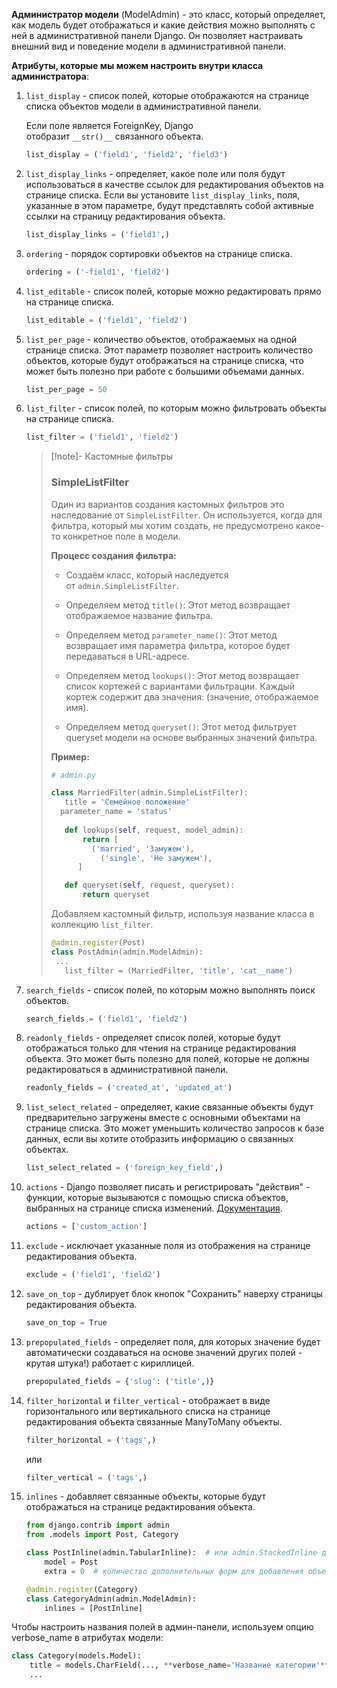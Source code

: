 **Администратор модели** (ModelAdmin) - это класс, который определяет, как модель будет отображаться и какие действия можно выполнять с ней в административной панели Django. Он позволяет настраивать внешний вид и поведение модели в административной панели.

**Атрибуты, которые мы можем настроить внутри класса администратора**:

1. `list_display` - список полей, которые отображаются на странице списка объектов модели в административной панели.
    
    Если поле является ForeignKey, Django отобразит `__str()__` связанного объекта.
    
    ```python
    list_display = ('field1', 'field2', 'field3')
    ```
    
2. `list_display_links` - определяет, какое поле или поля будут использоваться в качестве ссылок для редактирования объектов на странице списка. Если вы установите `list_display_links`, поля, указанные в этом параметре, будут представлять собой активные ссылки на страницу редактирования объекта.
    
    ```python
    list_display_links = ('field1',)
    ```
    
3. `ordering` - порядок сортировки объектов на странице списка.
    
    ```python
    ordering = ('-field1', 'field2')
    ```
    
4. `list_editable` - список полей, которые можно редактировать прямо на странице списка.
    
    ```python
    list_editable = ('field1', 'field2')
    ```
    
5. `list_per_page` - количество объектов, отображаемых на одной странице списка. Этот параметр позволяет настроить количество объектов, которые будут отображаться на странице списка, что может быть полезно при работе с большими объемами данных.
    
    ```python
    list_per_page = 50
    ```
    
6. `list_filter` - список полей, по которым можно фильтровать объекты на странице списка.
	
	```python
	list_filter = ('field1', 'field2')
	```
	>[!note]- Кастомные фильтры
	>### **SimpleListFilter**
	>
	>Один из вариантов создания кастомных фильтров это наследование от `SimpleListFilter`. Он используется, когда для фильтра, который мы хотим создать, не предусмотрено какое-то конкретное поле в модели.
	>
	>**Процесс создания фильтра:**
	>
	>- Создаём класс, который наследуется от `admin.SimpleListFilter`.
	>
	>- Определяем метод `title()`: 
    >   Этот метод возвращает отображаемое название фильтра.
	>    
	>- Определяем метод `parameter_name()`:
	>   Этот метод возвращает имя параметра фильтра, которое будет передаваться в URL-адресе.
	>   
	>- Определяем метод `lookups()`: 
	>   Этот метод возвращает список кортежей с вариантами фильтрации. Каждый кортеж содержит два значения: (значение, отображаемое имя).
	>   
	>- Определяем метод `queryset()`:
	>  Этот метод фильтрует queryset модели на основе выбранных значений фильтра.
	>    
	>
	>**Пример:**
	>
	>```python
	># admin.py
	>
	>class MarriedFilter(admin.SimpleListFilter):
	>    title = 'Семейное положение'
	>   parameter_name = 'status'
	>    
	>    def lookups(self, request, model_admin):
	>        return [
	>          ('married', 'Замужем'),
	>            ('single', 'Не замужем'),
	>       ]
	> 
	>    def queryset(self, request, queryset):
	>        return queryset
	>```
	>
	>Добавляем кастомный фильтр, используя название класса в коллекцию `list_filter`.
	>
	>```python
	>@admin.register(Post)
	>class PostAdmin(admin.ModelAdmin):
	>  ...
	>    list_filter = (MarriedFilter, 'title', 'cat__name')
	>```


1. `search_fields` - список полей, по которым можно выполнять поиск объектов.
	
	```python
	search_fields = ('field1', 'field2')
	```
	
2. `readonly_fields` - определяет список полей, которые будут отображаться только для чтения на странице редактирования объекта. Это может быть полезно для полей, которые не должны редактироваться в административной панели.
	
	```python
	readonly_fields = ('created_at', 'updated_at')
	```
	
3. `list_select_related` - определяет, какие связанные объекты будут предварительно загружены вместе с основными объектами на странице списка. Это может уменьшить количество запросов к базе данных, если вы хотите отобразить информацию о связанных объектах.
	
	```python
	list_select_related = ('foreign_key_field',)
	```
	
4. `actions` - Django позволяет писать и регистрировать "действия" - функции, которые вызываются с помощью списка объектов, выбранных на странице списка изменений. [Документация](https://docs.djangoproject.com/en/4.2/ref/contrib/admin/actions/).
	
	```python
	actions = ['custom_action']
	```
	
5. `exclude` - исключает указанные поля из отображения на странице редактирования объекта.
	
	```python
	exclude = ('field1', 'field2')
	```
	
6. `save_on_top` - дублирует блок кнопок "Сохранить" наверху страницы редактирования объекта.
	
	```python
	save_on_top = True
	```
	
7. `prepopulated_fields` - определяет поля, для которых значение будет автоматически создаваться на основе значений других полей - крутая штука!) работает с кириллицей.
	
	```python
	prepopulated_fields = {'slug': ('title',)}
	```
	
8. `filter_horizontal` и `filter_vertical` - отображает в виде горизонтального или вертикального списка на странице редактирования объекта связанные ManyToMany объекты.
	
	```python
	filter_horizontal = ('tags',)
	```
	
	или
	
	```python
	filter_vertical = ('tags',)
	```
	
9. `inlines` - добавляет связанные объекты, которые будут отображаться на странице редактирования объекта.
	
	```python
	from django.contrib import admin
	from .models import Post, Category
	
	class PostInline(admin.TabularInline):  # или admin.StackedInline для другого вида отображения
		model = Post
		extra = 0  # количество дополнительных форм для добавления объектов
	
	@admin.register(Category)
	class CategoryAdmin(admin.ModelAdmin):
		inlines = [PostInline]
	```
	

Чтобы настроить названия полей в админ-панели, используем опцию verbose_name в атрибутах модели:

```python
class Category(models.Model):
    title = models.CharField(..., **verbose_name='Название категории'**)
    ...
```